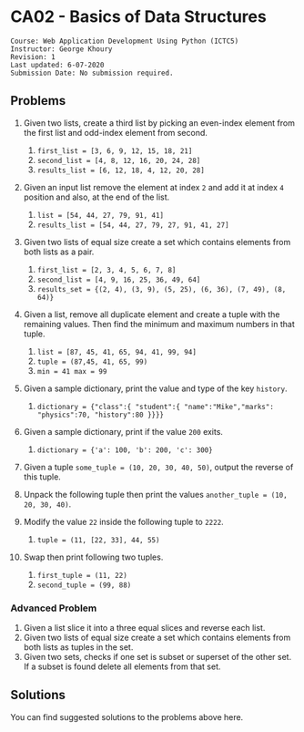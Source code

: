 # CA02 - Basics of Data Structures

	Course: Web Application Development Using Python (ICTC5)
	Instructor: George Khoury
	Revision: 1
	Last updated: 6-07-2020
	Submission Date: No submission required.

## Problems

1. Given two lists, create a third list by picking an even-index element from the first list and odd-index element from second.
   1. `first_list = [3, 6, 9, 12, 15, 18, 21]`
   2. `second_list = [4, 8, 12, 16, 20, 24, 28]`
   3. `results_list = [6, 12, 18, 4, 12, 20, 28]`

2. Given an input list remove the element at index `2` and add it at index `4` position and also, at the end of the list.
   1. `list = [54, 44, 27, 79, 91, 41]` 
   2. `results_list = [54, 44, 27, 79, 27, 91, 41, 27]`
   
3. Given two lists of equal size create a set which contains elements from both lists as a pair.
   1. `first_list = [2, 3, 4, 5, 6, 7, 8]`
   2. `second_list = [4, 9, 16, 25, 36, 49, 64]`
   3. `results_set = {(2, 4), (3, 9), (5, 25), (6, 36), (7, 49), (8, 64)}`

4. Given a list, remove all duplicate element and create a tuple with the remaining values. Then find the minimum and maximum numbers in that tuple.
   1. `list = [87, 45, 41, 65, 94, 41, 99, 94]`
   2. `tuple = (87,45, 41, 65, 99)`
   3. `min = 41 max = 99`
5. Given a sample dictionary, print the value and type of the key `history`.
   1. `dictionary = {"class":{ "student":{ "name":"Mike","marks": "physics":70, "history":80 }}}}`
6. Given a sample dictionary, print if the value `200` exits.
   1. `dictionary = {'a': 100, 'b': 200, 'c': 300}`
7. Given a tuple `some_tuple = (10, 20, 30, 40, 50)`, output the reverse of this tuple.
8. Unpack the following tuple then print the values `another_tuple = (10, 20, 30, 40)`.
9. Modify the value `22` inside the following tuple to `2222`.
   1.  `tuple = (11, [22, 33], 44, 55)`
10. Swap then print following two tuples.
    1.  `first_tuple = (11, 22)`
    2.  `second_tuple = (99, 88)`


### Advanced Problem
1. Given a list slice it into a three equal slices and reverse each list.
2. Given two lists of equal size create a set which contains elements from both lists as tuples in the set.
3. Given two sets, checks if one set is subset or superset of the other set.
If a subset is found delete all elements from that set.

## Solutions

You can find suggested solutions to the problems above here.